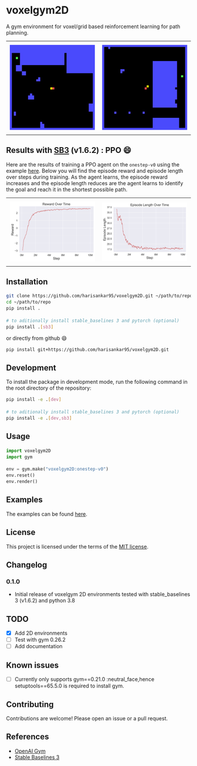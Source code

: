 # voxelgym2D
A gym environment for voxel/grid based reinforcement learning for path planning.

<div id="solution-table">
    <table>
	    <tr>
    	    <td style="padding:10px">
        	    <img src="resources/solution_1.gif" width="390"/>
      	    </td>
            <td style="padding:10px">
            	<img src="resources/solution_2.gif" width="390"/>
            </td>
        </tr>
    </table>
</div>

## Results with [SB3](https://github.com/DLR-RM/stable-baselines3) (v1.6.2) : PPO :smile:
Here are the results of training a PPO agent on the `onestep-v0` using the example [here](examples/train_ppo.py). Below you will find the episode reward and episode length over steps during training. As the agent learns, the episode reward increases and the episode length reduces are the agent learns to identify the goal and reach it in the shortest possible path.

<div id="solution-table">
    <table>
	    <tr>
    	    <td style="padding:10px">
        	    <img src="resources/ep_reward.png" width="390"/>
      	    </td>
            <td style="padding:10px">
            	<img src="resources/ep_length.png" width="390"/>
            </td>
        </tr>
    </table>
</div>


## Installation
```bash
git clone https://github.com/harisankar95/voxelgym2D.git ~/path/to/repo
cd ~/path/to/repo
pip install .

# to aditionally install stable_baselines 3 and pytorch (optional)
pip install .[sb3]
```

or directly from github :smile:

```bash
pip install git+https://github.com/harisankar95/voxelgym2D.git
```

## Development
To install the package in development mode, run the following command in the root directory of the repository:
```bash
pip install -e .[dev]

# to aditionally install stable_baselines 3 and pytorch (optional)
pip install -e .[dev,sb3]
```

## Usage
```python
import voxelgym2D
import gym

env = gym.make("voxelgym2D:onestep-v0")
env.reset()
env.render()
```

## Examples
The examples can be found [here](examples).

## License
This project is licensed under the terms of the [MIT license](LICENSE).

## Changelog
### 0.1.0
- Initial release of voxelgym 2D environments tested with stable_baselines 3 (v1.6.2) and python 3.8

## TODO
- [x] Add 2D environments
- [ ] Test with gym 0.26.2
- [ ] Add documentation

## Known issues
- [ ] Currently only supports gym==0.21.0 :neutral_face,hence setuptools==65.5.0 is required to install gym.

## Contributing
Contributions are welcome! Please open an issue or a pull request.

## References
- [OpenAI Gym](https://arxiv.org/abs/1606.01540)
- [Stable Baselines 3](http://jmlr.org/papers/v22/20-1364.html)

